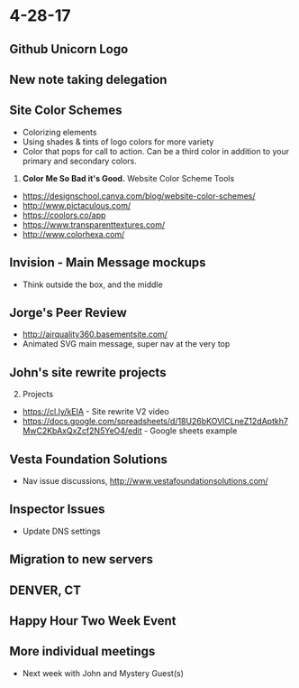 # 4-28-17

## Github Unicorn Logo
## New note taking delegation
## Site Color Schemes
- Colorizing elements
- Using shades & tints of logo colors for more variety
- Color that pops for call to action.  Can be a third color in addition to your primary and secondary colors.
1. **Color Me So Bad it's Good.**
Website Color Scheme Tools
- https://designschool.canva.com/blog/website-color-schemes/
- http://www.pictaculous.com/
- https://coolors.co/app
- https://www.transparenttextures.com/
- http://www.colorhexa.com/

## Invision - Main Message mockups
- Think outside the box, and the middle

## Jorge's Peer Review
- http://airquality360.basementsite.com/
- Animated SVG main message, super nav at the very top

## John's site rewrite projects
2. Projects 
- https://cl.ly/kEIA - Site rewrite V2 video
- https://docs.google.com/spreadsheets/d/18U26bKOVlCLneZ12dAptkh7MwC2KbAxQxZcf2N5YeO4/edit - Google sheets example

## Vesta Foundation Solutions
- Nav issue discussions, http://www.vestafoundationsolutions.com/

## Inspector Issues
- Update DNS settings

## Migration to new servers

## DENVER, CT

## Happy Hour Two Week Event

## More individual meetings
- Next week with John and Mystery Guest(s)
